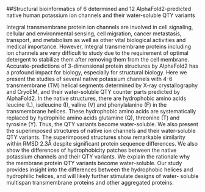 ##Structural bioinformatics of 6 determined and 12 AlphaFold2-predicted native human potassium ion channels and their water-soluble QTY variants

Integral transmembrane protein ion channels are involved in cell signaling, cellular and
environmental sensing, cell migration, cancer metastasis, transport, and metabolism as well as other
vital biological activities and medical importance. However, Integral transmembrane proteins
including ion channels are very difficult to study due to the requirement of optimal detergent to
stabilize them after removing them from the cell membrane. Accurate-predictions of 3-dimensional
protein structures by AlphaFold2 has a profound impact for biology, especially for structural
biology. Here we present the studies of several native potassium channels with 4-6 transmembrane
(TM) helical segments determined by X-ray crystallography and CryoEM, and their water-soluble
QTY counter parts predicted by AlphaFold2. In the native structures, there are hydrophobic amino
acids leucine (L), isoleucine (I), valine (V) and phenylalanine (F) in the transmembrane helices.
These hydrophobic amino acids are systematically replaced by hydrophilic amino acids glutamine
(Q), threonine (T) and tyrosine (Y). Thus, the QTY variants become water-soluble. We also present
the superimposed structures of native ion channels and their water-soluble QTY variants. The
superimposed structures show remarkable similarity within RMSD 2.3Å despite significant protein
sequence differences. We also show the differences of hydrophobicity patches between the native
potassium channels and their QTY variants. We explain the rationale why the membrane protein
QTY variants become water-soluble. Our study provides insight into the differences between the
hydrophobic helices and hydrophilic helices, and will likely further stimulate designs of water-
soluble multispan transmembrane proteins and other aggregated proteins.
